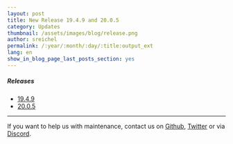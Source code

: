 ```yaml
---
layout: post
title: New Release 19.4.9 and 20.0.5
category: Updates
thumbnail: /assets/images/blog/release.png
author: sreichel
permalink: /:year/:month/:day/:title:output_ext
lang: en
show_in_blog_page_last_posts_section: yes
---
```


##### Releases

- [19.4.9](https://github.com/OpenMage/magento-lts/releases/tag/v19.4.9)
- [20.0.5](https://github.com/OpenMage/magento-lts/releases/tag/v20.0.5)

---

If you want to help us with maintenance, contact us on [Github](https://github.com/OpenMage/magento-lts), [Twitter](https://twitter.com/OpenMageProject) or via [Discord](https://discord.gg/EV8aNbU).
